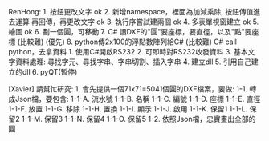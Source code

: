 RenHong:
    1. 按鈕更改文字 ok
    2. 新增namespace，裡面為加減乘除, 按鈕傳值進去運算 再回傳，再更改文字 ok
    3. 執行序嘗試建兩個 ok
    4. 多表單視窗建立 ok
    5. 繪圖 ok
    6. 劃一個圓，可移動
    7. C# 讀DXF的"圓"要座標，要直徑，以及"點"要座標 (比較難) (優先)
    8. python傳2x100的浮點數陣列給C#                (比較難)
       C# call python，去拿資料
    1. 使用C#開啟RS232
    2. 可即時對RS232收發資料
    3. 基本文字資料處理: 尋找字元、尋找字串、字串切割、插入字串
    4. 建立dll
    5. 引用自己建立的dll
    6. pyQT(暫停)
    
[Xavier] 請幫忙研究:
    1. 會先提供一個71x71=5041個圓的DXF檔案，要做:
        1-1. 轉成Json檔，要包含: 
            1-1-A. 流水號
            1-1-B. 名稱
            1-1-C. 編號
            1-1-D. 座標
            1-1-E. 直徑
            1-1-F. 放置
            1-1-G. 移除
            1-1-H. 置換
            1-1-I. 顯示
            1-1-J. 啟用
            1-1-K. 保留1
            1-1-L. 保留2
            1-1-M. 保留3
            1-1-N. 保留4
            1-1-O. 保留5
        1-2. 依照Json檔，忠實畫出全部的圓
    

